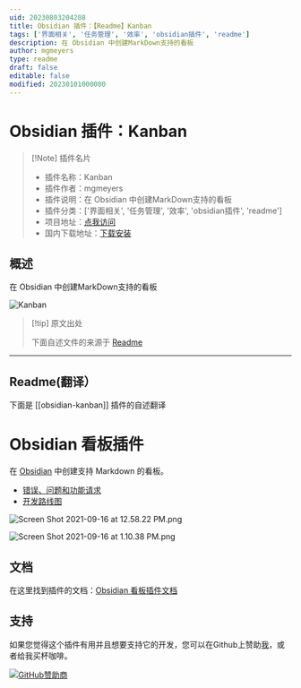 ```yaml
---
uid: 20230803204208
title: Obsidian 插件：【Readme】Kanban
tags: ['界面相关', '任务管理', '效率', 'obsidian插件', 'readme']
description: 在 Obsidian 中创建MarkDown支持的看板
author: mgmeyers
type: readme
draft: false
editable: false
modified: 20230101000000
---
```


# Obsidian 插件：Kanban

> [!Note] 插件名片
> - 插件名称：Kanban
> - 插件作者：mgmeyers
> - 插件说明：在 Obsidian 中创建MarkDown支持的看板
> - 插件分类：['界面相关', '任务管理', '效率', 'obsidian插件', 'readme']
> - 项目地址：[点我访问](https://github.com/mgmeyers/obsidian-kanban)
> - 国内下载地址：[下载安装](https://pkmer.cn/products/plugin/pluginMarket/?obsidian-kanban)

## 概述

在 Obsidian 中创建MarkDown支持的看板

![Kanban](https://cdn.pkmer.cn/covers/obsidian-kanban.png!pkmer)

> [!tip] 原文出处
> 
>下面自述文件的来源于 [Readme](https://ghproxy.net/https://raw.githubusercontent.com/mgmeyers/obsidian-kanban/main/README.md)
> 

---

## Readme(翻译）

下面是 [[obsidian-kanban]] 插件的自述翻译


# Obsidian 看板插件

在 [Obsidian](https://obsidian.md/) 中创建支持 Markdown 的看板。

- [错误、问题和功能请求](https://github.com/mgmeyers/obsidian-kanban/issues)
- [开发路线图](https://github.com/mgmeyers/obsidian-kanban/projects/1)

![Screen Shot 2021-09-16 at 12.58.22 PM.png](https://github.com/mgmeyers/obsidian-kanban/blob/main/src/docs/Assets/Screen%20Shot%202021-09-16%20at%2012.58.22%20PM.png)

![Screen Shot 2021-09-16 at 1.10.38 PM.png](https://github.com/mgmeyers/obsidian-kanban/blob/main/src/docs/Assets/Screen%20Shot%202021-09-16%20at%201.10.38%20PM.png)

## 文档

在这里找到插件的文档：[Obsidian 看板插件文档](https://publish.obsidian.md/kanban/)

## 支持

如果您觉得这个插件有用并且想要支持它的开发，您可以在Github上赞助[我](https://github.com/mgmeyers)，或者给我买杯咖啡。

[![GitHub赞助商](https://img.shields.io/github/sponsors/mgmeyers?label=赞助&logo=GitHub%20Sponsors&style=for-the-badge)](https://github.com/sponsors/mgmeyers)





